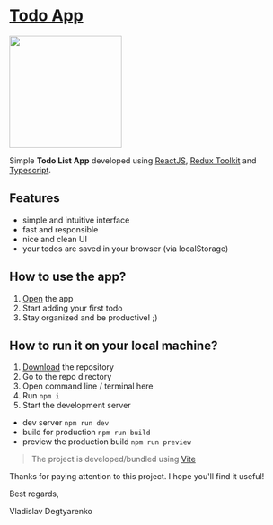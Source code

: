 # [Todo App](https://vladislavdegtyarenko.github.io/react-todo-app/)

<img src="https://upload.wikimedia.org/wikipedia/commons/thumb/a/a7/React-icon.svg/2300px-React-icon.svg.png" width="200px"/>

Simple **Todo List App** developed using [ReactJS](https://reactjs.org/), [Redux Toolkit](https://redux-toolkit.js.org/) and [Typescript](https://www.typescriptlang.org/).

## Features

- simple and intuitive interface
- fast and responsible
- nice and clean UI
- your todos are saved in your browser (via localStorage)

## How to use the app?

1. [Open](https://vladislavdegtyarenko.github.io/react-todo-app/) the app
2. Start adding your first todo
3. Stay organized and be productive! ;)

## How to run it on your local machine?

1. [Download](https://github.com/VladislavDegtyarenko/react-todo-app/archive/refs/heads/main.zip) the repository
2. Go to the repo directory
3. Open command line / terminal here
4. Run `npm i`
5. Start the development server

- dev server `npm run dev`
- build for production `npm run build`
- preview the production build `npm run preview`

> The project is developed/bundled using [Vite](https://vitejs.dev/)

Thanks for paying attention to this project. I hope you'll find it useful!

Best regards,

Vladislav Degtyarenko
